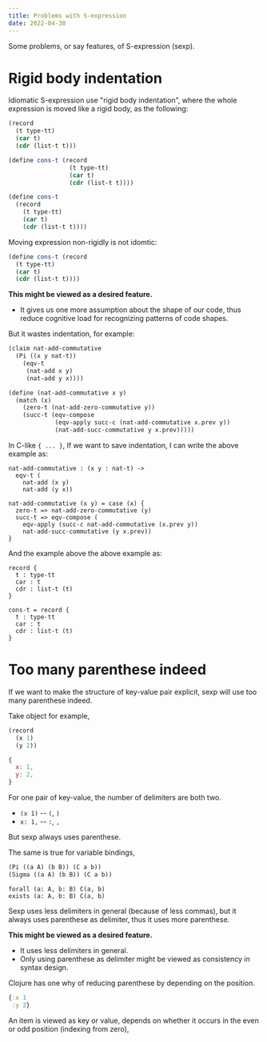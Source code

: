 ```yaml
---
title: Problems with S-expression
date: 2022-04-30
---
```


Some problems, or say features, of S-expression (sexp).

# Rigid body indentation

Idiomatic S-expression use "rigid body indentation",
where the whole expression is moved like a rigid body,
as the following:

```scheme
(record
  (t type-tt)
  (car t)
  (cdr (list-t t)))

(define cons-t (record
                 (t type-tt)
                 (car t)
                 (cdr (list-t t))))

(define cons-t
  (record
    (t type-tt)
    (car t)
    (cdr (list-t t))))
```

Moving expression non-rigidly is not idomtic:

```scheme
(define cons-t (record
  (t type-tt)
  (car t)
  (cdr (list-t t))))
```

**This might be viewed as a desired feature.**

- It gives us one more assumption about the shape of our code,
  thus reduce cognitive load for recognizing patterns of code shapes.

But it wastes indentation, for example:

```scheme
(claim nat-add-commutative
  (Pi ((x y nat-t))
    (eqv-t
     (nat-add x y)
     (nat-add y x))))

(define (nat-add-commutative x y)
  (match (x)
    (zero-t (nat-add-zero-commutative y))
    (succ-t (eqv-compose
             (eqv-apply succ-c (nat-add-commutative x.prev y))
             (nat-add-succ-commutative y x.prev)))))
```

In C-like `{ ... }`, If we want to save indentation,
I can write the above example as:

```
nat-add-commutative : (x y : nat-t) ->
  eqv-t (
    nat-add (x y)
    nat-add (y x))

nat-add-commutative (x y) = case (x) {
  zero-t => nat-add-zero-commutative (y)
  succ-t => eqv-compose (
    eqv-apply (succ-c nat-add-commutative (x.prev y))
    nat-add-succ-commutative (y x.prev))
}
```

And the example above the above example as:

```
record {
  t : type-tt
  car : t
  cdr : list-t (t)
}

cons-t = record {
  t : type-tt
  car : t
  cdr : list-t (t)
}
```

# Too many parenthese indeed

If we want to make the structure of key-value pair explicit,
sexp will use too many parenthese indeed.

Take object for example,

```scheme
(record
  (x 1)
  (y 2))
```

```js
{
  x: 1,
  y: 2,
}
```

For one pair of key-value, the number of delimiters are both two.

- `(x 1)` -- `(`, `)`
- `x: 1,` -- `:`, `,`

But sexp always uses parenthese.

The same is true for variable bindings,

```scheme
(Pi ((a A) (b B)) (C a b))
(Sigma ((a A) (b B)) (C a b))
```

```cicada expressions
forall (a: A, b: B) C(a, b)
exists (a: A, b: B) C(a, b)
```

Sexp uses less delimiters in general (because of less commas),
but it always uses parenthese as delimiter,
thus it uses more parenthese.

**This might be viewed as a desired feature.**

- It uses less delimiters in general.
- Only using parenthese as delimiter
  might be viewed as consistency in syntax design.

Clojure has one why of reducing parenthese by depending on the position.

```clojure
{:x 1
 :y 2}
```

An item is viewed as key or value, depends on
whether it occurs in the even or odd position (indexing from zero),
